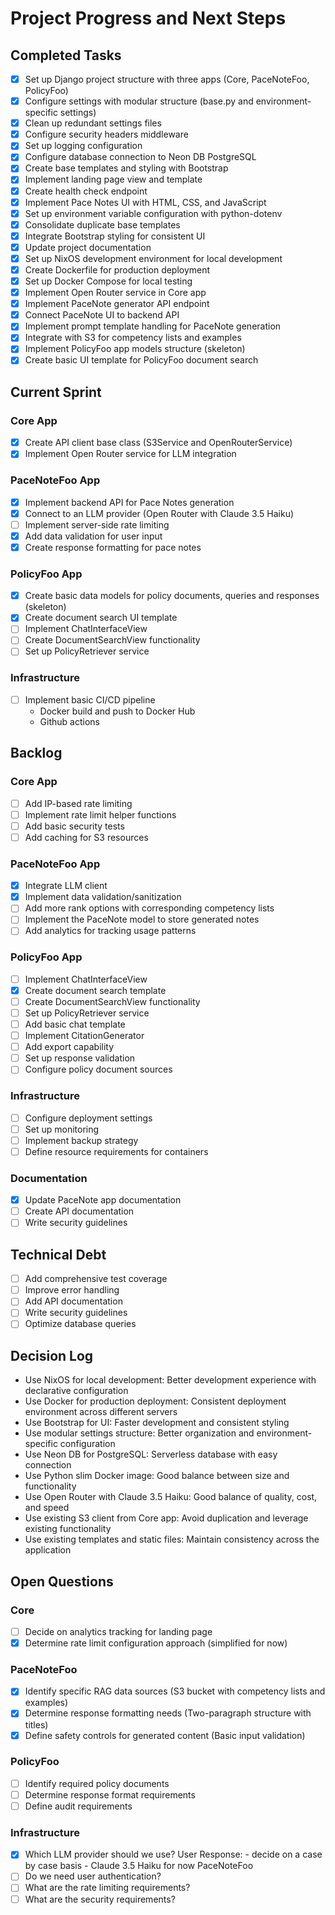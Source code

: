 # Project Progress and Next Steps

## Completed Tasks
- [x] Set up Django project structure with three apps (Core, PaceNoteFoo, PolicyFoo)
- [x] Configure settings with modular structure (base.py and environment-specific settings)
- [x] Clean up redundant settings files
- [x] Configure security headers middleware
- [x] Set up logging configuration
- [x] Configure database connection to Neon DB PostgreSQL
- [x] Create base templates and styling with Bootstrap
- [x] Implement landing page view and template
- [x] Create health check endpoint
- [x] Implement Pace Notes UI with HTML, CSS, and JavaScript
- [x] Set up environment variable configuration with python-dotenv
- [x] Consolidate duplicate base templates
- [x] Integrate Bootstrap styling for consistent UI
- [x] Update project documentation
- [x] Set up NixOS development environment for local development
- [x] Create Dockerfile for production deployment
- [x] Set up Docker Compose for local testing
- [x] Implement Open Router service in Core app
- [x] Implement PaceNote generator API endpoint
- [x] Connect PaceNote UI to backend API
- [x] Implement prompt template handling for PaceNote generation
- [x] Integrate with S3 for competency lists and examples
- [x] Implement PolicyFoo app models structure (skeleton)
- [x] Create basic UI template for PolicyFoo document search

## Current Sprint

### Core App
- [x] Create API client base class (S3Service and OpenRouterService)
- [x] Implement Open Router service for LLM integration

### PaceNoteFoo App
- [x] Implement backend API for Pace Notes generation
- [x] Connect to an LLM provider (Open Router with Claude 3.5 Haiku)
- [ ] Implement server-side rate limiting
- [x] Add data validation for user input
- [x] Create response formatting for pace notes

### PolicyFoo App
- [x] Create basic data models for policy documents, queries and responses (skeleton)
- [x] Create document search UI template
- [ ] Implement ChatInterfaceView
- [ ] Create DocumentSearchView functionality
- [ ] Set up PolicyRetriever service

### Infrastructure
- [ ] Implement basic CI/CD pipeline
    - Docker build and push to Docker Hub
    - Github actions

## Backlog

### Core App
- [ ] Add IP-based rate limiting
- [ ] Implement rate limit helper functions
- [ ] Add basic security tests
- [ ] Add caching for S3 resources

### PaceNoteFoo App
- [x] Integrate LLM client
- [x] Implement data validation/sanitization
- [ ] Add more rank options with corresponding competency lists
- [ ] Implement the PaceNote model to store generated notes
- [ ] Add analytics for tracking usage patterns

### PolicyFoo App
- [ ] Implement ChatInterfaceView
- [x] Create document search template
- [ ] Create DocumentSearchView functionality
- [ ] Set up PolicyRetriever service
- [ ] Add basic chat template
- [ ] Implement CitationGenerator
- [ ] Add export capability
- [ ] Set up response validation
- [ ] Configure policy document sources

### Infrastructure
- [ ] Configure deployment settings
- [ ] Set up monitoring
- [ ] Implement backup strategy
- [ ] Define resource requirements for containers

### Documentation
- [x] Update PaceNote app documentation
- [ ] Create API documentation
- [ ] Write security guidelines

## Technical Debt
- [ ] Add comprehensive test coverage
- [ ] Improve error handling
- [ ] Add API documentation
- [ ] Write security guidelines
- [ ] Optimize database queries

## Decision Log
- Use NixOS for local development: Better development experience with declarative configuration
- Use Docker for production deployment: Consistent deployment environment across different servers
- Use Bootstrap for UI: Faster development and consistent styling
- Use modular settings structure: Better organization and environment-specific configuration
- Use Neon DB for PostgreSQL: Serverless database with easy connection
- Use Python slim Docker image: Good balance between size and functionality
- Use Open Router with Claude 3.5 Haiku: Good balance of quality, cost, and speed
- Use existing S3 client from Core app: Avoid duplication and leverage existing functionality
- Use existing templates and static files: Maintain consistency across the application

## Open Questions

### Core
- [ ] Decide on analytics tracking for landing page
- [x] Determine rate limit configuration approach (simplified for now)

### PaceNoteFoo
- [x] Identify specific RAG data sources (S3 bucket with competency lists and examples)
- [x] Determine response formatting needs (Two-paragraph structure with titles)
- [x] Define safety controls for generated content (Basic input validation)

### PolicyFoo
- [ ] Identify required policy documents
- [ ] Determine response format requirements
- [ ] Define audit requirements

### Infrastructure
- [x] Which LLM provider should we use? 
    User Response: 
        - decide on a case by case basis
        - Claude 3.5 Haiku for now PaceNoteFoo
- [ ] Do we need user authentication?
- [ ] What are the rate limiting requirements?
- [ ] What are the security requirements?
